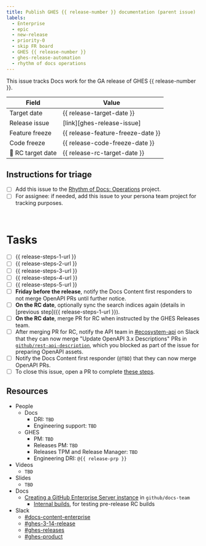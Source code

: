 ```yaml
---
title: Publish GHES {{ release-number }} documentation (parent issue)
labels:
  - Enterprise
  - epic
  - new-release
  - priority-0
  - skip FR board
  - GHES {{ release-number }}
  - ghes-release-automation
  - rhythm of docs operations
---
```


This issue tracks Docs work for the GA release of GHES {{ release-number }}.

<!-- issue-fields start -->

| Field | Value |
| ----- | ----- |
| Target date | {{ release-target-date }} |
| Release issue | [link][ghes-release-issue] |
| Feature freeze | {{ release-feature-freeze-date }} |
| Code freeze | {{ release-code-freeze-date }} |
| 🚢 RC target date | {{ release-rc-target-date }} |

<!-- issue-fields end -->

## Instructions for triage

- [ ] Add this issue to the [Rhythm of Docs: Operations](https://github.com/orgs/github/projects/20190) project.
- [ ] For assignee: if needed, add this issue to your persona team project for tracking purposes.

<br/>

# Tasks
- [ ] {{ release-steps-1-url }}
- [ ] {{ release-steps-2-url }}
- [ ] {{ release-steps-3-url }}
- [ ] {{ release-steps-4-url }}
- [ ] {{ release-steps-5-url }}
- [ ] **Friday before the release**, notify the Docs Content first responders to not merge OpenAPI PRs until further notice.
- [ ] **On the RC date**, optionally sync the search indices again (details in [previous step]({{ release-steps-1-url }}).
- [ ] **On the RC date**, merge PR for RC when instructed by the GHES Releases team.
- [ ] After merging PR for RC, notify the API team in [#ecosystem-api](https://github.slack.com/archives/C1042T6MS) on Slack that they can now merge "Update OpenAPI 3.x Descriptions" PRs in [`github/rest-api-description`](https://github.com/github/rest-api-description/pulls), which you blocked as part of the issue for preparing OpenAPI assets.
- [ ] Notify the Docs Content first responder (`@TBD`) that they can now merge OpenAPI PRs.
- [ ] To close this issue, open a PR to complete [these steps](https://github.com/github/docs-content/issues/12972#issuecomment-1947981671).

## Resources

- People
  - Docs
    - DRI: `TBD`
    - Engineering support: `TBD`
  - GHES
    - PM: `TBD`
    - Releases PM: `TBD`
    - Releases TPM and Release Manager: `TBD`
    - Engineering DRI: `@{{ release-prp }}`
- Videos
  - `TBD`
- Slides
  - `TBD`
- Docs
  - [Creating a GitHub Enterprise Server instance](https://github.com/github/docs-team/blob/main/contributing-to-docs/creating-a-github-enterprise-server-instance.md) in `github/docs-team`
    - [Internal builds](https://github.com/github/docs-team/blob/main/contributing-to-docs/creating-a-github-enterprise-server-instance.md#internal-builds), for testing pre-release RC builds
- Slack
  - [#docs-content-enterprise](https://github.slack.com/archives/C02FQKNEN69)
  - [#ghes-3-14-release](`TBD`)
  - [#ghes-releases](https://github-grid.enterprise.slack.com/archives/C0FN5LSLR)
  - [#ghes-product](https://github.slack.com/archives/C02FE7F994N)

<!--
This section contains the Markdown reference-style links used to populate links in the content above. Uncomment the reference links below and add the URL to the GHES release issue in `github/releases` in between the <> brackets.

For example, the reference link should look like:
[ghes-release-issue]: <https://github.com/github/releases/issues/123>
-->

<!--
[ghes-release-issue]: <>
-->
